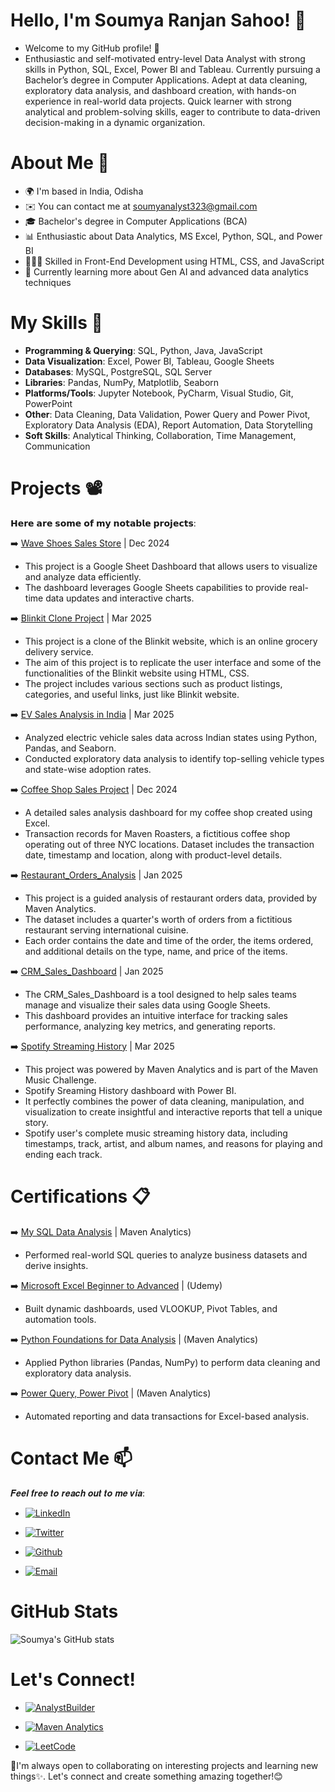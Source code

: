 # Hello, I'm Soumya Ranjan Sahoo! 👋

- Welcome to my GitHub profile! 👀
- Enthusiastic and self-motivated entry-level Data Analyst with strong skills in Python, SQL, Excel, Power BI and Tableau. Currently pursuing a 
Bachelor’s degree in Computer Applications. Adept at data cleaning, exploratory data analysis, and dashboard creation, with hands-on experience 
in real-world data projects. Quick learner with strong analytical and problem-solving skills, eager to contribute to data-driven decision-making in a 
dynamic organization.

# About Me 📒
- 🌍  I'm based in India, Odisha
- ✉️  You can contact me at soumyanalyst323@gmail.com
- 🎓 Bachelor's degree in Computer Applications (BCA)
- 📊 Enthusiastic about Data Analytics, MS Excel, Python, SQL, and Power BI
- 👨🏻‍💻 Skilled in Front-End Development using HTML, CSS, and JavaScript
- 🌱 Currently learning more about Gen AI and advanced data analytics techniques
  

# My Skills 🧠

- **Programming & Querying**: SQL, Python, Java, JavaScript 
- **Data Visualization**: Excel, Power BI, Tableau, Google Sheets 
- **Databases**: MySQL, PostgreSQL, SQL Server
- **Libraries**: Pandas, NumPy, Matplotlib, Seaborn 
- **Platforms/Tools**: Jupyter Notebook, PyCharm, Visual Studio, Git, PowerPoint
- **Other**: Data Cleaning, Data Validation, Power Query and Power Pivot, Exploratory Data Analysis (EDA), Report Automation, Data 
Storytelling 
- **Soft Skills**: Analytical Thinking, Collaboration, Time Management, Communication 

# Projects 📽

𝗛𝗲𝗿𝗲 𝗮𝗿𝗲 𝘀𝗼𝗺𝗲 𝗼𝗳 𝗺𝘆 𝗻𝗼𝘁𝗮𝗯𝗹𝗲 𝗽𝗿𝗼𝗷𝗲𝗰𝘁𝘀:

➡️ [Wave Shoes Sales Store](https://github.com/Ranjan234/Google_Sheet_Dashboard/blob/main/Wave_Shoes_Store_Sales_Dashboard%20(1).pdf) | Dec 2024     

 - This project is a Google Sheet Dashboard that allows users to visualize and analyze data efficiently.
 - The dashboard leverages Google Sheets capabilities to provide real-time data updates and interactive charts.
  
➡️ [Blinkit Clone Project](https://example.com/blinkit-clone-project) | Mar 2025

 - This project is a clone of the Blinkit website, which is an online grocery delivery service.
 - The aim of this project is to replicate the user interface and some of the functionalities of the Blinkit website using HTML, CSS.
 - The project includes various sections such as product listings, categories, and useful links, just like Blinkit website.
  
➡️ [EV Sales Analysis in India](https://github.com/Ranjan234/EV-Sales-Analysis-in-India) | Mar 2025   

 - Analyzed electric vehicle sales data across Indian states using Python, Pandas, and Seaborn. 
 - Conducted exploratory data analysis to identify top-selling vehicle types and state-wise adoption rates.
  
➡️ [Coffee Shop Sales Project](https://github.com/Ranjan234/CofeeShopsales) | Dec 2024

 - A detailed sales analysis dashboard for my coffee shop created using Excel.
 - Transaction records for Maven Roasters, a fictitious coffee shop operating out of three NYC locations. Dataset includes the transaction date, timestamp and location, 
   along with product-level details.
  
➡️ [Restaurant_Orders_Analysis](https://github.com/Ranjan234/Restaurant_Orders_Analysis)  | Jan 2025    

 - This project is a guided analysis of restaurant orders data, provided by Maven Analytics.
 - The dataset includes a quarter's worth of orders from a fictitious restaurant serving international cuisine.
 - Each order contains the date and time of the order, the items ordered, and additional details on the type, name, and price of the items.
  
➡️ [CRM_Sales_Dashboard](https://github.com/Ranjan234/CRM-Sales-Dashboard) | Jan 2025

 - The CRM_Sales_Dashboard is a tool designed to help sales teams manage and visualize their sales data using Google Sheets.
 - This dashboard provides an intuitive interface for tracking sales performance, analyzing key metrics, and generating reports.
  
➡️ [Spotify Streaming History](https://github.com/Ranjan234/Spotify-Streaming-History) | Mar 2025

 - This project was powered by Maven Analytics and is part of the Maven Music Challenge.
 - Spotify Sreaming History dashboard with Power BI.
 - It perfectly combines the power of data cleaning, manipulation, and visualization to create insightful and interactive reports that tell a unique story.
 - Spotify user's complete music streaming history data, including timestamps, track, artist, and album names, and reasons for playing and ending each track.

# Certifications 📋

➡️ [My SQL Data Analysis](https://certificates.mavenanalytics.io/d28d83c0-b7c9-4b0f-8eae-48ab8c8a5b8b#acc.bg3ucdDo) | Maven Analytics)

 - Performed real-world SQL queries to analyze business datasets and derive insights. 
 
➡️ [Microsoft Excel Beginner to Advanced](https://www.udemy.com/certificate/UC-f1db7721-c5c7-42f5-9823-bc142207f368/) | (Udemy)

 - Built dynamic dashboards, used VLOOKUP, Pivot Tables, and automation tools. 
 
➡️ [Python Foundations for Data Analysis](https://certificates.mavenanalytics.io/255f3661-521f-405e-b770-bd2de944703e) | (Maven Analytics) 

 - Applied Python libraries (Pandas, NumPy) to perform data cleaning and exploratory data analysis.
 
➡️ [Power Query, Power Pivot](https://certificates.mavenanalytics.io/d28d83c0-b7c9-4b0f-8eae-48ab8c8a5b8b) | (Maven Analytics)  

 - Automated reporting and data transactions for Excel-based analysis. 
 
# Contact Me 📫

𝑭𝒆𝒆𝒍 𝒇𝒓𝒆𝒆 𝒕𝒐 𝒓𝒆𝒂𝒄𝒉 𝒐𝒖𝒕 𝒕𝒐 𝒎𝒆 𝒗𝒊𝒂:
<i class="fab fa-linkedin"></i>
<i class="fab fa-twitter"></i>
 <!-- LinkedIn -->
- [![LinkedIn](https://img.shields.io/badge/LinkedIn-0A66C2?logo=linkedin&logoColor=white&style=for-the-badge)](https://www.linkedin.com/in/soumyaranjansahoo0/)
 <!-- Twitter -->
- [![Twitter](https://img.shields.io/badge/Twitter-1DA1F2?logo=twitter&logoColor=white&style=for-the-badge)](https://x.com/soumya_ranjan26)
 <!--GitHub-->
- [![Github](https://img.shields.io/badge/Website-black?logo=github&logoColor=white)](https://github.com/Ranjan234?tab=repositories)
 <!--Email-->
- [![Email](https://img.shields.io/badge/Email-D14836?logo=gmail&logoColor=white&style=for-the-badge)](mailto:soumyanalyst323@gmail.com)

# GitHub Stats

![Soumya's GitHub stats](https://github-readme-stats.vercel.app/api?username=Ranjan234&show_icons=true&theme=radical)

# Let's Connect!
<!-- AnalystBuilder -->
- [![AnalystBuilder](https://img.shields.io/badge/AnalystBuilder-0057B8?style=for-the-badge)](https://www.analystbuilder.com/u/Soumya)
<!-- Maven Analytics -->
- [![Maven Analytics](https://img.shields.io/badge/Maven%20Analytics-1C1C1C?logo=data:image/svg+xml;base64,...&logoColor=white&style=for-the-badge)](https://app.mavenanalytics.io/portfolio)
<!-- LeetCode -->
- [![LeetCode](https://img.shields.io/badge/LeetCode-FFA116?logo=leetcode&logoColor=white&style=for-the-badge)](https://leetcode.com/u/N8TvX6JJFa/)

🚀I'm always open to collaborating on interesting projects and learning new things✨. Let's connect and create something amazing together!😊


